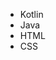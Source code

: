 <ul>
				<!-- your favorite animal's list items go here -->
				<li>Kotlin</li>
				<li>Java</li>
				<li>HTML</li>
				<li>CSS</li>
			</ul>
